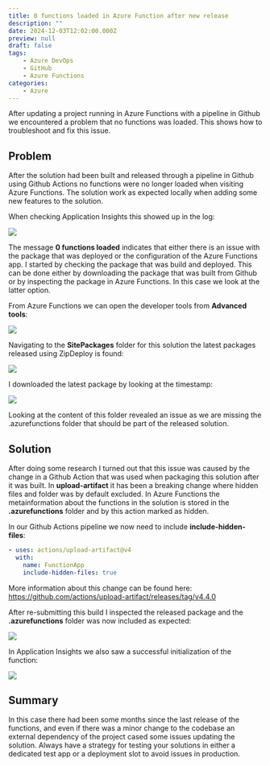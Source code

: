 ```yaml
---
title: 0 functions loaded in Azure Function after new release
description: ""
date: 2024-12-03T12:02:00.000Z
preview: null
draft: false
tags:
    - Azure DevOps
    - GitHub
    - Azure Functions
categories:
    - Azure
---
```


After updating a project running in Azure Functions with a pipeline in Github we encountered a problem that no functions was loaded. This shows how to troubleshoot and fix this issue.

## Problem

After the solution had been built and released through a pipeline in Github using Github Actions no functions were no longer loaded when visiting Azure Functions. The solution work as expected locally when adding some new features to the solution.

When checking Application Insights this showed up in the log:

![](/assets/2024/0-functions-01.png)

The message **0 functions loaded** indicates that either there is an issue with the package that was deployed or the configuration of the Azure Functions app. I started by checking the package that was build and deployed. This can be done either by downloading the package that was built from Github or by inspecting the package in Azure Functions. In this case we look at the latter option.

From Azure Functions we can open the developer tools from **Advanced tools**:

![](/assets/2024/0-functions-02.png)

Navigating to the **SitePackages** folder for this solution the latest packages released using ZipDeploy is found:

![](/assets/2024/0-functions-03.png)

I downloaded the latest package by looking at the timestamp:

![](/assets/2024/0-functions-04.png)

Looking at the content of this folder revealed an issue as we are missing the .azurefunctions folder that should be part of the released solution.

## Solution

After doing some research I turned out that this issue was caused by the change in a Github Action that was used when packaging this solution after it was built. In **upload-artifact** it has been a breaking change where hidden files and folder was by default excluded. In Azure Functions the metainformation about the functions in the solution is stored in the **.azurefunctions** folder and by this action marked as hidden.

In our Github Actions pipeline we now need to include **include-hidden-files**:

```yaml
- uses: actions/upload-artifact@v4
  with:
    name: FunctionApp
    include-hidden-files: true
```

More information about this change can be found here: https://github.com/actions/upload-artifact/releases/tag/v4.4.0

After re-submitting this build I inspected the released package and the **.azurefunctions** folder was now included as expected:

![](/assets/2024/0-functions-06.png)

In Application Insights we also saw a successful initialization of the function:

![](/assets/2024/0-functions-07.png)

## Summary

In this case there had been some months since the last release of the functions, and even if there was a minor change to the codebase an external dependency of the project cased some issues updating the solution. Always have a strategy for testing your solutions in either a dedicated test app or a deployment slot to avoid issues in production.